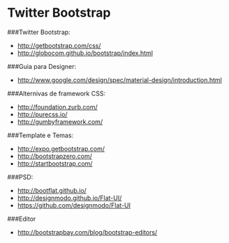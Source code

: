 # Twitter Bootstrap

###Twitter Bootstrap:
* http://getbootstrap.com/css/
* http://globocom.github.io/bootstrap/index.html

###Guia para Designer:
* http://www.google.com/design/spec/material-design/introduction.html

###Alternivas de framework CSS:
* http://foundation.zurb.com/
* http://purecss.io/
* http://gumbyframework.com/

###Template e Temas:
* http://expo.getbootstrap.com/
* http://bootstrapzero.com/
* http://startbootstrap.com/

###PSD:
* http://bootflat.github.io/
* http://designmodo.github.io/Flat-UI/
* https://github.com/designmodo/Flat-UI

###Editor
* http://bootstrapbay.com/blog/bootstrap-editors/